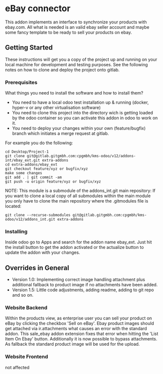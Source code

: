 # eBay connector

This addon implements an interface to synchronize your products with ebay.com. All what is needed is an valid ebay seller account and maybe some fancy template to be ready to sell your products on ebay.

## Getting Started

These instructions will get you a copy of the project up and running on your local machine for development and testing purposes. 
See the following notes on how to clone and deploy the project onto gitlab.

### Prerequisites

What things you need to install the software and how to install them?

- You need to have a local odoo test installation up & running (docker, hyper-v or any other virtualisation software) 
- You need to clone this project into the directory wich is getting loaded by the odoo container so you can activate this addon in odoo to work on it.
- You need to deploy your changes within your own (feature/bugfix) branch which initiates a merge request at gitlab.

For example you do the following:

```
cd Desktop/Project-1
git clone git@gitlab.gitgmbh.com:cpgmbh/kms-odoo/v12/addons-int/ebay_ext.git extra-addons
cd extra-addons/ebay_ext
git checkout feature/xyz or bugfix/xyz
make some changes
git add . | git commit -am
git push -u origin feature/xyz or bugfix/xyz
```

NOTE: This module is a submodule of the addons_int.git main repository:
If you want to clone a local copy of all submodules within the main module you only have to clone the main repository where the .gitmodules file is located:

```
git clone --recurse-submodules git@gitlab.gitgmbh.com:cpgmbh/kms-odoo/v12/addons_int.git extra-addons
```


### Installing

Inside odoo go to Apps and search for the addon name ebay_ext.
Just hit the install button to get the addon activated or the actualize button to update the addon with your changes.


## Overrides in General

- Version 1.0:
    Implementing correct image handling attachment plus additional fallback to product image if no attachments have been added.
- Version 1.5:
    Little code adjustments, adding readme, adding to git repo and so on.

### Website Backend
Within the products view, as enterprise user you can sell your product on eBay by clicking the checkbox 'Sell on eBay'. Ebay product images should get attached via ir.attachments what causes an error with the standard addon. This sale_ebay addon extension fixes that error when hitting the 'List Item On Ebay' button. Additionally it is now possible to bypass attachments. As fallback the standard product image will be used for the upload.

### Website Frontend
not affected

